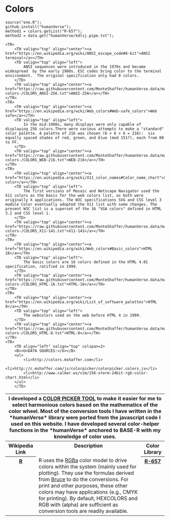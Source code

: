 # Colors 

```
source("one.R");
github.install("humanVerse");
method1 = colors.getList("R-657");
method2 = data.get("humanVerse/kdlsj.pipe.txt");
```


<TABLE>
	<TR>
		<TH colspan=3>
		I developed a <a href="http://colors.mshaffer.com">COLOR PICKER TOOL</a> to make it easier for me to select harmonious colors based on the mathematics of the color wheel.  Most of the conversion tools I have written in the *humanVerse* library were ported from the javascript code I used on this website.  I have developed several color-helper functions in the *humanVerse* anchored to BASE-R with my knowledge of color uses.
		</TH>
	<TR>
		<TH valign="top" align="center">Wikipedia Link</TH>			
		<TH valign="top" align="center">Description</TH>
		<TH valign="top" align="center">Color Library</TH>	
	</TR>
	<TR>
		<TH valign="top" align="center"><a href="https://en.wikipedia.org/wiki/R_(programming_language)">R</a></TH>
		<TD valign="top" align="left">
			R uses the <a href="https://en.wikipedia.org/wiki/RGBA_color_model">RGBa</a> color model to drive colors within the system (mainly used for plotting).  They use the formulas derived from <a href="http://www.brucelindbloom.com/index.html?Eqn_RGB_to_XYZ.html">Bruce</a> to do the conversions.  For print and other purposes, these other colors may have applications (e.g., CMYK for printing).  By default, HEXCOLORS and RGB with (alpha) are sufficient as conversion tools are readily available. 
		</TD>	
		<TH valign="top" align="center"><a href="https://raw.githubusercontent.com/MonteShaffer/humanVerse.data/main/-colors-/COLORS_R-657.txt">R-657</a></TH>
	</TR>
	
	<TR>
		<TH valign="top" align="center"><a href="https://en.wikipedia.org/wiki/ANSI_escape_code#8-bit">ANSI terminal</a></TH>
		<TD valign="top" align="left">
			ANSI sequences were introduced in the 1970s and became widespread  by the early 1980s. ESC codes bring color to the terminal environment.  The original specification only had 8 colors.
		</TD>	
		<TH valign="top" align="center"><a href="https://raw.githubusercontent.com/MonteShaffer/humanVerse.data/main/-colors-/COLORS_ANSI-256.txt">ANSI-256</a></TH>
	</TR>
	<TR>
		<TH valign="top" align="center"><a href="https://en.wikipedia.org/wiki/Web_colors#Web-safe_colors">Web safe</a></TH>
		<TD valign="top" align="left">
			In the mid-1990s, many displays were only capable of displaying 256 colors.There were various attempts to make a "standard" color palette. A palette of 216 was chosen (6 × 6 × 6 = 216):  six equally spaced shades of red, green, and blue (mod 151?), each from 00 to FF.
		</TD>	
		<TH valign="top" align="center"><a href="https://raw.githubusercontent.com/MonteShaffer/humanVerse.data/main/-colors-/COLORS_WEB-216.txt">WEB-216</a></TH>
	</TR>
	<TR>
		<TH valign="top" align="center"><a href="https://en.wikipedia.org/wiki/X11_color_names#Color_name_chart">X11 color</a></TH>
		<TD valign="top" align="left">
			The first versions of Mosaic and Netscape Navigator used the X11 colors as the basis for the web colors list, as both were originally X applications. The W3C specifications SVG and CSS level 3 module Color eventually adopted the X11 list with some changes. The present W3C list is a superset of the 16 "VGA colors" defined in HTML 3.2 and CSS level 1.
		</TD>	
		<TH valign="top" align="center"><a href="https://raw.githubusercontent.com/MonteShaffer/humanVerse.data/main/-colors-/COLORS_X11-141.txt">X11-141</a></TH>
	</TR>
	<TR>
		<TH valign="top" align="center"><a href="https://en.wikipedia.org/wiki/Web_colors#Basic_colors">HTML 16</a></TH>
		<TD valign="top" align="left">
			The basic colors are 16 colors defined in the HTML 4.01 specification, ratified in 1999.
		</TD>	
		<TH valign="top" align="center"><a href="https://raw.githubusercontent.com/MonteShaffer/humanVerse.data/main/-colors-/COLORS_HTML-16.txt">HTML-16</a></TH>
	</TR>
	<TR>
		<TH valign="top" align="center"><a href="https://en.wikipedia.org/wiki/List_of_software_palettes">HTML 8</a></TH>
		<TD valign="top" align="left">
			The webcolors used on the web before HTML 4 in 1999. 
		</TD>	
		<TH valign="top" align="center"><a href="https://raw.githubusercontent.com/MonteShaffer/humanVerse.data/main/-colors-/COLORS_HTML-8.txt">HTML-8</a></TH>
	</TR>
	<TR>
		<TD align="left" valign="top" colspan=2>
		<B><U>DATA SOURCES:</U></B>
		<ul>
			<li>http://colors.mshaffer.com</li>
			<li>http://c.mshaffer.com/js/colorpicker/colorpicker.colors.js</li>
			<li>http://www.calmar.ws/vim/256-xterm-24bit-rgb-color-chart.html</li>
		</ul>
		</TD>
</TABLE>


